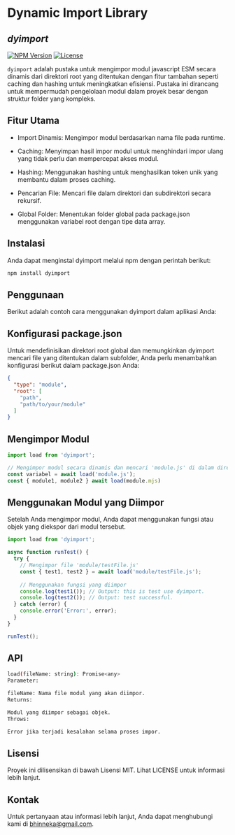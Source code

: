 # Dynamic Import Library
## _dyimport_
[![NPM Version](https://img.shields.io/npm/v/cache-class)](https://www.npmjs.com/package/cache-class)
[![License](https://img.shields.io/npm/l/cache-js)](https://github.com/fajardison/dyimport?tab=MIT-1-ov-file)

`dyimport` adalah pustaka untuk mengimpor modul javascript ESM secara dinamis dari direktori root yang ditentukan dengan fitur tambahan seperti caching dan hashing untuk meningkatkan efisiensi. Pustaka ini dirancang untuk mempermudah pengelolaan modul dalam proyek besar dengan struktur folder yang kompleks.

## Fitur Utama
- Import Dinamis: Mengimpor modul berdasarkan nama file pada runtime.

- Caching: Menyimpan hasil impor modul untuk menghindari impor ulang yang tidak perlu dan mempercepat akses modul.

- Hashing: Menggunakan hashing untuk menghasilkan token unik yang membantu dalam proses caching.

- Pencarian File: Mencari file dalam direktori dan subdirektori secara rekursif.

- Global Folder: Menentukan folder global pada package.json menggunakan variabel root dengan tipe data array.

## Instalasi
Anda dapat menginstal dyimport melalui npm dengan perintah berikut:

```sh
npm install dyimport
```

## Penggunaan
Berikut adalah contoh cara menggunakan dyimport dalam aplikasi Anda:

## Konfigurasi package.json
Untuk mendefinisikan direktori root global dan memungkinkan dyimport mencari file yang ditentukan dalam subfolder, Anda perlu menambahkan konfigurasi berikut dalam package.json Anda:
```json
{
  "type": "module",
  "root": [
    "path",
    "path/to/your/module"
  ]
}
```
## Mengimpor Modul
```js
import load from 'dyimport';

// Mengimpor modul secara dinamis dan mencari 'module.js' di dalam direktori root yang telah ditentukan pada package.json
const variabel = await load('module.js');
const { module1, module2 } await load(module.mjs)
```

## Menggunakan Modul yang Diimpor
Setelah Anda mengimpor modul, Anda dapat menggunakan fungsi atau objek yang diekspor dari modul tersebut.
```js
import load from 'dyimport';

async function runTest() {
  try {
    // Mengimpor file 'module/testFile.js'
    const { test1, test2 } = await load('module/testFile.js');
    
    // Menggunakan fungsi yang diimpor
    console.log(test1()); // Output: this is test use dyimport.
    console.log(test2()); // Output: test successful.
  } catch (error) {
    console.error('Error:', error);
  }
}

runTest();
```

## API
```bash
load(fileName: string): Promise<any>
Parameter:

fileName: Nama file modul yang akan diimpor.
Returns:

Modul yang diimpor sebagai objek.
Throws:

Error jika terjadi kesalahan selama proses impor.
```

## Lisensi
Proyek ini dilisensikan di bawah Lisensi MIT. Lihat LICENSE untuk informasi lebih lanjut.

## Kontak
Untuk pertanyaan atau informasi lebih lanjut, Anda dapat menghubungi kami di bhinneka@gmail.com.
